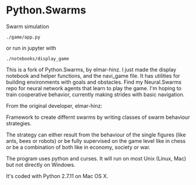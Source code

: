 # Python.Swarms
Swarm simulation

```
./game/app.py
```

or run in jupyter with

```
./notebooks/display_game
```

This is a fork of Python.Swarms, by elmar-hinz. I just made the display notebook and helper functions, and the navi_game file. It has utilities for building environments with goals and obstacles. Find my Neural.Swarms repo for neural network agents that learn to play the game. I'm hoping to train cooperative behavior, currently making strides with basic navigation.

From the original developer, elmar-hinz:

Framework to create differnt swarms by writing classes of swarm behaviour strategies.

The strategy can either result from the behaviour of the single figures (like ants, bees or robots)
or be fully supervised on the game level like in chess or be a combination of both like in economy, society or war.

The program uses python and curses. It will run on most Unix (Linux, Mac) but not directly on Windows.

It's coded with Python 2.7.11 on Mac OS X.
